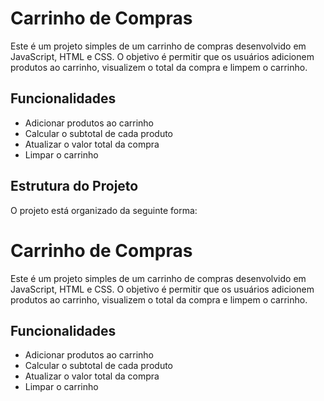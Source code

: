 # Carrinho de Compras

Este é um projeto simples de um carrinho de compras desenvolvido em JavaScript, HTML e CSS. O objetivo é permitir que os usuários adicionem produtos ao carrinho, visualizem o total da compra e limpem o carrinho.

## Funcionalidades

- Adicionar produtos ao carrinho
- Calcular o subtotal de cada produto
- Atualizar o valor total da compra
- Limpar o carrinho

## Estrutura do Projeto

O projeto está organizado da seguinte forma:

# Carrinho de Compras

Este é um projeto simples de um carrinho de compras desenvolvido em JavaScript, HTML e CSS. O objetivo é permitir que os usuários adicionem produtos ao carrinho, visualizem o total da compra e limpem o carrinho.

## Funcionalidades

- Adicionar produtos ao carrinho
- Calcular o subtotal de cada produto
- Atualizar o valor total da compra
- Limpar o carrinho

